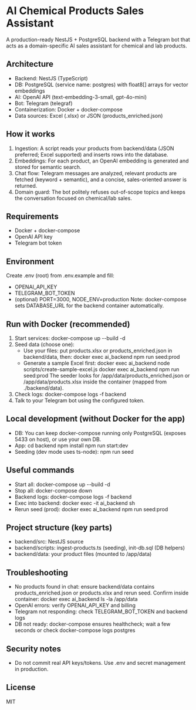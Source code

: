 # AI Chemical Products Sales Assistant

A production-ready NestJS + PostgreSQL backend with a Telegram bot that acts as a domain-specific AI sales assistant for chemical and lab products.

## Architecture
- Backend: NestJS (TypeScript)
- DB: PostgreSQL (service name: postgres) with float8[] arrays for vector embeddings
- AI: OpenAI API (text-embedding-3-small, gpt-4o-mini)
- Bot: Telegram (telegraf)
- Containerization: Docker + docker-compose
- Data sources: Excel (.xlsx) or JSON (products_enriched.json)

## How it works
1) Ingestion: A script reads your products from backend/data (JSON preferred; Excel supported) and inserts rows into the database.  
2) Embeddings: For each product, an OpenAI embedding is generated and stored for semantic search.  
3) Chat flow: Telegram messages are analyzed, relevant products are fetched (keyword + semantic), and a concise, sales-oriented answer is returned.  
4) Domain guard: The bot politely refuses out-of-scope topics and keeps the conversation focused on chemical/lab sales.

## Requirements
- Docker + docker-compose
- OpenAI API key
- Telegram bot token

## Environment
Create .env (root) from .env.example and fill:
- OPENAI_API_KEY
- TELEGRAM_BOT_TOKEN
- (optional) PORT=3000, NODE_ENV=production
Note: docker-compose sets DATABASE_URL for the backend container automatically.

## Run with Docker (recommended)
1) Start services:
   docker-compose up --build -d
2) Seed data (choose one):
   - Use your files: put products.xlsx or products_enriched.json in backend/data, then:
     docker exec ai_backend npm run seed:prod
   - Generate a sample Excel first:
     docker exec ai_backend node scripts/create-sample-excel.js
     docker exec ai_backend npm run seed:prod
   The seeder looks for /app/data/products_enriched.json or /app/data/products.xlsx inside the container (mapped from ./backend/data).
3) Check logs:
   docker-compose logs -f backend
4) Talk to your Telegram bot using the configured token.

## Local development (without Docker for the app)
- DB: You can keep docker-compose running only PostgreSQL (exposes 5433 on host), or use your own DB.
- App:
  cd backend
  npm install
  npm run start:dev
- Seeding (dev mode uses ts-node):
  npm run seed

## Useful commands
- Start all: docker-compose up --build -d
- Stop all: docker-compose down
- Backend logs: docker-compose logs -f backend
- Exec into backend: docker exec -it ai_backend sh
- Rerun seed (prod): docker exec ai_backend npm run seed:prod

## Project structure (key parts)
- backend/src: NestJS source
- backend/scripts: ingest-products.ts (seeding), init-db.sql (DB helpers)
- backend/data: your product files (mounted to /app/data)

## Troubleshooting
- No products found in chat: ensure backend/data contains products_enriched.json or products.xlsx and rerun seed. Confirm inside container: docker exec ai_backend ls -la /app/data
- OpenAI errors: verify OPENAI_API_KEY and billing
- Telegram not responding: check TELEGRAM_BOT_TOKEN and backend logs
- DB not ready: docker-compose ensures healthcheck; wait a few seconds or check docker-compose logs postgres

## Security notes
- Do not commit real API keys/tokens. Use .env and secret management in production.

## License
MIT
